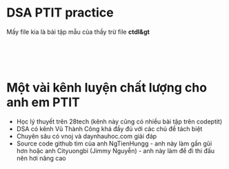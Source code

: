 # DSA PTIT practice
Mấy file kia là bài tập mẫu của thầy trừ file **ctdl&gt**

<br/><br/><br/>

# Một vài kênh luyện chất lượng cho anh em PTIT
- Học lý thuyết trên 28tech (kênh này cũng có nhiều bài tập trên codeptit)<br/>
- DSA có kênh Vũ Thành Công khá đầy đủ với các chủ đề tách biệt<br/>
- Chuyên sâu có vnoj và daynhauhoc.com giải đáp <br/>
- Source code github tìm của anh NgTienHungg - anh này làm gần gũi hơn hoặc anh Cityuongbi (Jimmy Nguyễn) - anh này làm để đi thi đấu nên hơi nâng cao

